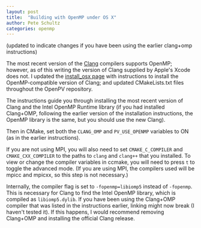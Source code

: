 ```yaml
---
layout: post
title:  "Building with OpenMP under OS X"
author: Pete Schultz
categories: openmp
---
```

(updated to indicate changes if you have been using the earlier clang+omp instructions)

The most recent version of the [Clang](http://clang.llvm.org/) compilers
supports OpenMP; however, as of this writing the version of Clang supplied by
Apple's Xcode does not.  I updated the
[install_osx page](http://petavision.github.io/doxygen/md_docs_doxygen_src_install_osx.html)
with instructions to install the OpenMP-compatible version of Clang; and
updated CMakeLists.txt files throughout the OpenPV repository.

The instructions guide you through installing the most recent version of Clang
and the Intel OpenMP Runtime library (if you had installed Clang+OMP, following
the earlier version of the installation instructions, the OpenMP library is
the same, but you should use the new Clang).

Then in CMake, set both the `CLANG_OMP` and `PV_USE_OPENMP` variables to ON
(as in the earlier instructions).

If you are not using MPI, you will also need to set `CMAKE_C_COMPILER`
and `CMAKE_CXX_COMPILER` to the paths to `clang` and `clang++` that you
installed.  To view or change the compiler variables in ccmake, you will need
to press `t` to toggle the advanced mode.  (If you are using MPI, the
compilers used will be mpicc and mpicxx, so this step is not necessary.)

Internally, the compiler flag is set to `-fopenmp=libiomp5` instead
of `-fopenmp`.  This is necessary for Clang to find the Intel OpenMP
library, which is compiled as `libiomp5.dylib`.  If you have been using the
Clang+OMP compiler that was listed in the instructions earlier, linking
might now break (I haven't tested it).  If this happens, I would recommend
removing Clang+OMP and installing the official Clang release.
